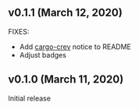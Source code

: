 ## v0.1.1 (March 12, 2020)
FIXES:
* Add [cargo-crev](https://github.com/crev-dev/cargo-crev) notice to README
* Adjust badges

## v0.1.0 (March 11, 2020)
Initial release
